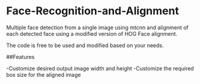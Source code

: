 # Face-Recognition-and-Alignment

Multiple face detection from a single image using mtcnn and alignment of each detected face using a modified version of HOG Face alignment.

The code is free to be used and modified based on your needs.

##Features

-Customize desired output image width and height
-Customize the required box size for the aligned image
